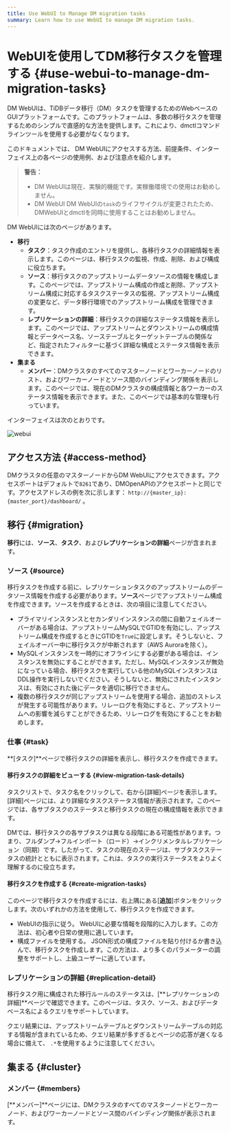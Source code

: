 ```yaml
---
title: Use WebUI to Manage DM migration tasks
summary: Learn how to use WebUI to manage DM migration tasks.
---
```


# WebUIを使用してDM移行タスクを管理する {#use-webui-to-manage-dm-migration-tasks}

DM WebUIは、TiDBデータ移行（DM）タスクを管理するためのWebベースのGUIプラットフォームです。このプラットフォームは、多数の移行タスクを管理するためのシンプルで直感的な方法を提供します。これにより、dmctlコマンドラインツールを使用する必要がなくなります。

このドキュメントでは、 DM WebUIにアクセスする方法、前提条件、インターフェイス上の各ページの使用例、および注意点を紹介します。

> **警告：**
>
> -   DM WebUIは現在、実験的機能です。実稼働環境での使用はお勧めしません。
> -   DM WebUI DM WebUIの`task`のライフサイクルが変更されたため、DMWebUIとdmctlを同時に使用することはお勧めしません。

DM WebUIには次のページがあります。

-   **移行**
    -   **タスク**：タスク作成のエントリを提供し、各移行タスクの詳細情報を表示します。このページは、移行タスクの監視、作成、削除、および構成に役立ちます。
    -   **ソース**：移行タスクのアップストリームデータソースの情報を構成します。このページでは、アップストリーム構成の作成と削除、アップストリーム構成に対応するタスクステータスの監視、アップストリーム構成の変更など、データ移行環境でのアップストリーム構成を管理できます。
    -   **レプリケーションの詳細**：移行タスクの詳細なステータス情報を表示します。このページでは、アップストリームとダウンストリームの構成情報とデータベース名、ソーステーブルとターゲットテーブルの関係など、指定されたフィルターに基づく詳細な構成とステータス情報を表示できます。
-   **集まる**
    -   **メンバー**：DMクラスタのすべてのマスターノードとワーカーノードのリスト、およびワーカーノードとソース間のバインディング関係を表示します。このページでは、現在のDMクラスタの構成情報と各ワーカーのステータス情報を表示できます。また、このページでは基本的な管理も行っています。

インターフェイスは次のとおりです。

![webui](https://download.pingcap.com/images/docs/dm/dm-webui-preview-en.png)

## アクセス方法 {#access-method}

DMクラスタの任意のマスターノードからDM WebUIにアクセスできます。アクセスポートはデフォルトで`8261`であり、DMOpenAPIのアクセスポートと同じです。アクセスアドレスの例を次に示します： `http://{master_ip}:{master_port}/dashboard/` 。

## 移行 {#migration}

**移行**には、<strong>ソース</strong>、<strong>タスク</strong>、および<strong>レプリケーションの詳細</strong>ページが含まれます。

### ソース {#source}

移行タスクを作成する前に、レプリケーションタスクのアップストリームのデータソース情報を作成する必要があります。**ソース**ページでアップストリーム構成を作成できます。ソースを作成するときは、次の項目に注意してください。

-   プライマリインスタンスとセカンダリインスタンスの間に自動フェイルオーバーがある場合は、アップストリームMySQLでGTIDを有効にし、アップストリーム構成を作成するときにGTIDを`True`に設定します。そうしないと、フェイルオーバー中に移行タスクが中断されます（AWS Auroraを除く）。
-   MySQLインスタンスを一時的にオフラインにする必要がある場合は、インスタンスを無効にすることができます。ただし、MySQLインスタンスが無効になっている場合、移行タスクを実行している他のMySQLインスタンスはDDL操作を実行しないでください。そうしないと、無効にされたインスタンスは、有効にされた後にデータを適切に移行できません。
-   複数の移行タスクが同じアップストリームを使用する場合、追加のストレスが発生する可能性があります。リレーログを有効にすると、アップストリームへの影響を減らすことができるため、リレーログを有効にすることをお勧めします。

### 仕事 {#task}

**[タスク]**ページで移行タスクの詳細を表示し、移行タスクを作成できます。

#### 移行タスクの詳細をビューする {#view-migration-task-details}

タスクリストで、タスク名をクリックして、右から[詳細]ページを表示します。 [詳細]ページには、より詳細なタスクステータス情報が表示されます。このページでは、各サブタスクのステータスと移行タスクの現在の構成情報を表示できます。

DMでは、移行タスクの各サブタスクは異なる段階にある可能性があります。つまり、フルダンプ-&gt;フルインポート（ロード）-&gt;インクリメンタルレプリケーション（同期）です。したがって、タスクの現在のステージは、サブタスクステータスの統計とともに表示されます。これは、タスクの実行ステータスをよりよく理解するのに役立ちます。

#### 移行タスクを作成する {#create-migration-tasks}

このページで移行タスクを作成するには、右上隅にある[**追加**]ボタンをクリックします。次のいずれかの方法を使用して、移行タスクを作成できます。

-   WebUIの指示に従う。 WebUIに必要な情報を段階的に入力します。この方法は、初心者や日常の使用に適しています。
-   構成ファイルを使用する。 JSON形式の構成ファイルを貼り付けるか書き込んで、移行タスクを作成します。この方法は、より多くのパラメーターの調整をサポートし、上級ユーザーに適しています。

### レプリケーションの詳細 {#replication-detail}

移行タスク用に構成された移行ルールのステータスは、[**レプリケーションの詳細]**ページで確認できます。このページは、タスク、ソース、およびデータベース名によるクエリをサポートしています。

クエリ結果には、アップストリームテーブルとダウンストリームテーブルの対応する情報が含まれているため、クエリ結果が多すぎるとページの応答が遅くなる場合に備えて、 `.*`を使用するように注意してください。

## 集まる {#cluster}

### メンバー {#members}

[**メンバー]**ページには、DMクラスタのすべてのマスターノードとワーカーノード、およびワーカーノードとソース間のバインディング関係が表示されます。
